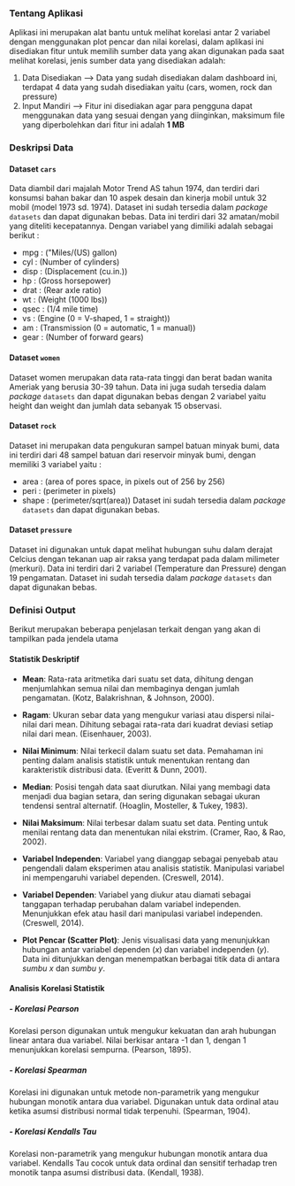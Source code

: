 ### **Tentang Aplikasi**

Aplikasi ini merupakan alat bantu untuk melihat korelasi antar 2 variabel dengan menggunakan plot pencar dan nilai korelasi, dalam aplikasi ini disediakan fitur untuk memilih sumber data yang akan digunakan pada saat melihat korelasi, jenis sumber data yang disediakan adalah:

1. Data Disediakan --> Data yang sudah disediakan dalam dashboard ini, terdapat 4 data yang sudah disediakan yaitu (cars, women, rock dan pressure)
2. Input Mandiri --> Fitur ini disediakan agar para pengguna dapat menggunakan data yang sesuai dengan yang diinginkan, maksimum file yang diperbolehkan dari fitur ini adalah **1 MB**


### **Deskripsi Data**


#### **Dataset `cars`**

Data diambil dari majalah Motor Trend AS tahun 1974, dan terdiri dari konsumsi bahan bakar dan 10 aspek desain dan kinerja mobil untuk 32 mobil (model 1973 sd. 1974). Dataset ini sudah tersedia dalam  _package_ `datasets` dan dapat digunakan bebas. Data ini terdiri dari 32 amatan/mobil yang diteliti kecepatannya. Dengan variabel yang dimiliki adalah sebagai berikut :

- mpg 	: ("Miles/(US) gallon)
- cyl 	: (Number of cylinders)
- disp 	: (Displacement (cu.in.))
- hp 	: (Gross horsepower)
- drat 	: (Rear axle ratio)
- wt 	: (Weight (1000 lbs))
- qsec 	: (1/4 mile time)
- vs 	: (Engine (0 = V-shaped, 1 = straight))
- am 	: (Transmission (0 = automatic, 1 = manual))
- gear 	: (Number of forward gears)

#### **Dataset `women`**

Dataset women merupakan data rata-rata tinggi dan berat badan wanita Ameriak yang berusia 30-39 tahun. Data ini juga sudah tersedia dalam  _package_ `datasets` dan dapat digunakan bebas dengan 2 variabel  yaitu height dan weight dan jumlah data sebanyak 15 observasi.

#### **Dataset `rock`**

Dataset ini merupakan data pengukuran sampel batuan minyak bumi, data ini terdiri dari 48 sampel batuan dari reservoir minyak bumi, dengan memiliki 3 variabel yaitu :
- area : (area of pores space, in pixels out of 256 by 256)
- peri : (perimeter in pixels)
- shape : (perimeter/sqrt(area))
Dataset ini sudah tersedia dalam  _package_ `datasets` dan dapat digunakan bebas.

#### **Dataset `pressure`**

Dataset ini digunakan untuk dapat melihat hubungan suhu dalam derajat Celcius dengan tekanan uap air raksa yang terdapat pada dalam milimeter (merkuri).
Data ini terdiri dari 2 variabel (Temperature dan Pressure) dengan 19 pengamatan. Dataset ini sudah tersedia dalam  _package_ `datasets` dan dapat digunakan bebas.


### **Definisi Output**

Berikut merupakan beberapa penjelasan terkait dengan yang akan di tampilkan pada jendela utama

#### **Statistik Deskriptif** 

- **Mean**: Rata-rata aritmetika dari suatu set data, dihitung dengan menjumlahkan semua nilai dan membaginya dengan jumlah pengamatan. (Kotz, Balakrishnan, & Johnson, 2000).

- **Ragam**: Ukuran sebar data yang mengukur variasi atau dispersi nilai-nilai dari mean. Dihitung sebagai rata-rata dari kuadrat deviasi setiap nilai dari mean. (Eisenhauer, 2003).

- **Nilai Minimum**: Nilai terkecil dalam suatu set data. Pemahaman ini penting dalam analisis statistik untuk menentukan rentang dan karakteristik distribusi data. (Everitt & Dunn, 2001).

- **Median**: Posisi tengah data saat diurutkan. Nilai yang membagi data menjadi dua bagian setara, dan sering digunakan sebagai ukuran tendensi sentral alternatif. (Hoaglin, Mosteller, & Tukey, 1983).

- **Nilai Maksimum**: Nilai terbesar dalam suatu set data. Penting untuk menilai rentang data dan menentukan nilai ekstrim. (Cramer, Rao, & Rao, 2002).

- **Variabel Independen**: Variabel yang dianggap sebagai penyebab atau pengendali dalam eksperimen atau analisis statistik. Manipulasi variabel ini mempengaruhi variabel dependen. (Creswell, 2014).

- **Variabel Dependen**: Variabel yang diukur atau diamati sebagai tanggapan terhadap perubahan dalam variabel independen. Menunjukkan efek atau hasil dari manipulasi variabel independen. (Creswell, 2014).

- **Plot Pencar (Scatter Plot)**: Jenis visualisasi data yang menunjukkan hubungan antar variabel dependen (_x_) dan variabel independen (_y_). Data ini ditunjukkan dengan menempatkan berbagai titik data di antara _sumbu x_ dan _sumbu y_.


#### **Analisis Korelasi Statistik**

##### **- Korelasi Pearson**

Korelasi person digunakan untuk mengukur kekuatan dan arah hubungan linear antara dua variabel. Nilai berkisar antara -1 dan 1, dengan 1 menunjukkan korelasi sempurna. (Pearson, 1895).

##### **- Korelasi Spearman**

Korelasi ini digunakan untuk metode non-parametrik yang mengukur hubungan monotik antara dua variabel. Digunakan untuk data ordinal atau ketika asumsi distribusi normal tidak terpenuhi. (Spearman, 1904).

##### **- Korelasi Kendalls Tau**

Korelasi non-parametrik yang mengukur hubungan monotik antara dua variabel. Kendalls Tau cocok untuk data ordinal dan sensitif terhadap tren monotik tanpa asumsi distribusi data. (Kendall, 1938).


